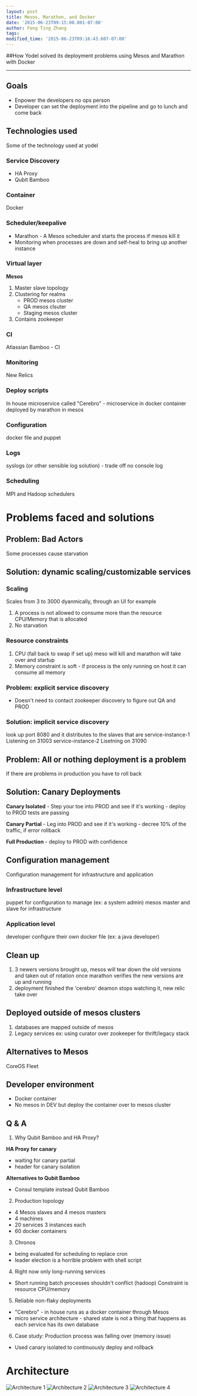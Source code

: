```yaml
---
layout: post
title: Mesos, Marathon, and Docker
date: '2015-06-23T09:15:00.001-07:00'
author: Feng Ting Zhang
tags:
modified_time: '2015-06-23T09:16:43.607-07:00'
---
```


##How Yodel solved its deployment problems using Mesos and Marathon with Docker

----------

## Goals
* Enpower the developers no ops person
* Developer can set the deployment into the pipeline and go to lunch and come back

## Technologies used
Some of the technology used at yodel

### Service Discovery
* HA Proxy
* Qubit Bamboo

### Container
Docker

### Scheduler/keepalive
* Marathon - A Mesos scheduler and starts the process if mesos kill it
* Monitoring when processes are down and self-heal to bring up another instance

### Virtual layer
__Mesos__ 
1. Master slave topology
2. Clustering for realms
    * PROD mesos cluster
    * QA mesos clsuter
    * Staging mesos cluster
3. Contains zookeeper

### CI
Atlassian Bamboo - CI

### Monitoring
New Relics

### Deploy scripts
In house microservice called "Cerebro" - microservice in docker container deployed by marathon in mesos

### Configuration
docker file and puppet

### Logs
syslogs (or other sensible log solution) - trade off no console log

### Scheduling
MPI and Hadoop schedulers

# Problems faced and solutions

## Problem: Bad Actors
Some processes cause starvation

## Solution: dynamic scaling/customizable services

### Scaling
Scales from 3 to 3000 dyanmically, through an UI for example
  1. A process is not allowed to consume more than the resource CPU/Memory that is allocated
  2. No starvation

### Resource constraints
  1. CPU (fall back to swap if set up) meso will kill and marathon will take over and startup
  2. Memory constraint is soft - if process is the only running on host it can consume all memory

### Problem: explicit service discovery
  * Doesn't need to contact zookeeper discovery to figure out QA and PROD

### Solution: implicit service discovery
look up port 8080 and it distributes to the slaves that are 
service-instance-1 Listening on 31003
service-instance-2 Lisetning on 31090

## Problem: All or nothing deployment is a problem
If there are problems in production you have to roll back

## Solution: Canary Deployments

  __Canary Isolated__
      - Step your toe into PROD and see if it's working
      - deploy to PROD tests are passing

  __Canary Partial__
      - Leg into PROD and see if it's working
      - decree 10% of the traffic, if error rollback

  __Full Production__
      - deploy to PROD with confidence


## Configuration management
Configuration management for infrastructure and application

### Infrastructure level
puppet for configuration to manage (ex: a system admin)
mesos master and slave for infrastructure

### Application level
developer configure their own docker file (ex: a java developer)

## Clean up 
1. 3 newers versions brought up, mesos will tear down the old versions and taken out of rotation once marathon verifies the new versions are up and running
2. deployment finished the 'cerebro' deamon stops watching it, new relic take over

## Deployed outside of mesos clusters
1. databases are mapped outside of mesos
2. Legacy services
ex: using curator over zookeeper for thrift/legacy stack

## Alternatives to Mesos
CoreOS
Fleet

## Developer environment
* Docker container
* No mesos in DEV but deploy the container over to mesos cluster

## Q & A

1. Why Qubit Bamboo and HA Proxy?
    
  __HA Proxy for canary__
  - waiting for canary partial
  - header for canary isolation

  __Alternatives to Qubit Bamboo__
  - Consul template instead Qubit Bamboo

2. Production topology
  - 4 Mesos slaves and 4 mesos masters
  - 4 machines
  - 20 services 3 instances each
  - 60 docker containers

3. Chronos
  - being evaluated for scheduling to replace cron
  - leader election is a horrible problem with shell script

4. Right now only long-running services
  - Short running batch processes shouldn't conflict (hadoop)
  Constraint is resource CPU/memory

5. Reliable non-flaky deployments
  * "Cerebro" - in house runs as a docker container through Mesos
  * micro service architecture - shared state is not a thing that happens as each service has its own database

6. Case study: Production process was falling over (memory issue)
  * Used canary isolated to continuously deploy and rollback

# Architecture
![Architecture 1](/blog/img/mesos1.jpg "Architecture 1")
![Architecture 2](/blog/img/mesos2.jpg "Architecture 2")
![Architecture 3](/blog/img/mesos3.jpg "Architecture 3")
![Architecture 4](/blog/img/mesos4.jpg "Architecture 4")